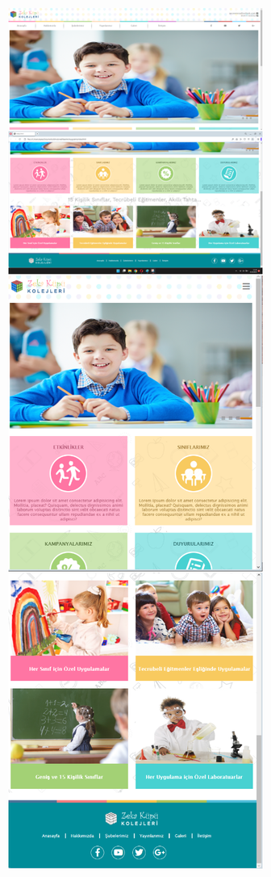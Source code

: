 ![Görütü_1](./ik_img/ik_1a.png)
![Görütü_2](./ik_img/ik_2.png)
![Görütü_3](./ik_img/ik_3.png)
![Görütü_4](./ik_img/ik_4.png)
